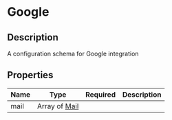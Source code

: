 # Google

## Description

A configuration schema for Google integration

## Properties

| Name | Type                                          | Required | Description |
| ---- | --------------------------------------------- | -------- | ----------- |
| mail | Array of [Mail](/api/integration/google/mail) |          |             |
